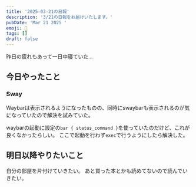 ```yaml
---
title: '2025-03-21の日報'
description: '3/21の日報をお届けいたします。'
pubDate: 'Mar 21 2025 '
emoji: 🦊
tags: []
draft: false
---
```


昨日の疲れもあって一日中寝ていた...

## 今日やったこと

### Sway

Waybarは表示されるようになったものの、同時にswaybarも表示されるのが気になっていたので解決を試みていた。

waybarの起動に設定の`bar { status_command }`を使っていたのだけど、これが良くなかったらしい。
ここで起動を行わず`exec`で行うようにしたら解決した。

## 明日以降やりたいこと

自分の部屋を片付けていきたい。 あと買った本とかも読めてないので読んでいきたい。

[^1]: 会社側からリモートで仕事ができるようにと予め言われている。
